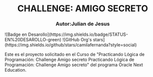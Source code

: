 <h1 align="center"> CHALLENGE: AMIGO SECRETO </h1>
<h3 align="center"> Autor:Julian de Jesus </h3>
![Badge en Desarollo](https://img.shields.io/badge/STATUS-EN%20DESAROLLO-green)
![GitHub Org's stars](https://img.shields.io/github/stars/camilafernanda?style=social)

Este es el proyecto solicitado en el Curso de "Practicando Lógica de Programación: Challenge Amigo secreto Practicando Lógica de Programación: Challenge Amigo secreto" del programa Oracle Next Education.
